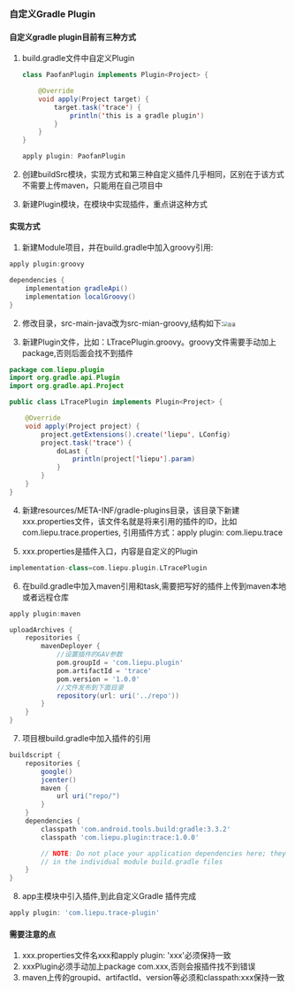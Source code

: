 ### 自定义Gradle Plugin

#### 自定义gradle plugin目前有三种方式

1. build.gradle文件中自定义Plugin

   ```java
   class PaofanPlugin implements Plugin<Project> {
   
       @Override
       void apply(Project target) {
           target.task('trace') {
               println('this is a gradle plugin')
           }
       }
   }
   ```

   ```groovy
   apply plugin: PaofanPlugin
   ```

   

2. 创建buildSrc模块，实现方式和第三种自定义插件几乎相同，区别在于该方式不需要上传maven，只能用在自己项目中
3. 新建Plugin模块，在模块中实现插件，重点讲这种方式

#### 实现方式

1. 新建Module项目，并在build.gradle中加入groovy引用:

```groovy
apply plugin:groovy

dependencies {
    implementation gradleApi()
    implementation localGroovy()
}
```



2. 修改目录，src-main-java改为src-mian-groovy,结构如下:<img src="/Users/liepu/Downloads/gradle_plugin_category.png" alt="目录" style="zoom:50%;" />

3. 新建Plugin文件，比如：LTracePlugin.groovy。groovy文件需要手动加上package,否则后面会找不到插件

```java
package com.liepu.plugin
import org.gradle.api.Plugin
import org.gradle.api.Project

public class LTracePlugin implements Plugin<Project> {

    @Override
    void apply(Project project) {
        project.getExtensions().create('liepu', LConfig)
        project.task('trace') {
            doLast {
                println(project['liepu'].param)
            }
        }
    }
}
```

4. 新建resources/META-INF/gradle-plugins目录，该目录下新建xxx.properties文件，该文件名就是将来引用的插件的ID，比如com.liepu.trace.properties, 引用插件方式：apply plugin: com.liepu.trace

5. xxx.properties是插件入口，内容是自定义的Plugin

```groovy
implementation-class=com.liepu.plugin.LTracePlugin
```

6. 在build.gradle中加入maven引用和task,需要把写好的插件上传到maven本地或者远程仓库

```groovy
apply plugin:maven

uploadArchives {
    repositories {
        mavenDeployer {
            //设置插件的GAV参数
            pom.groupId = 'com.liepu.plugin'
            pom.artifactId = 'trace'
            pom.version = '1.0.0'
            //文件发布到下面目录
            repository(url: uri('../repo'))
        }
    }
}
```

7. 项目根build.gradle中加入插件的引用

```groovy
buildscript {
    repositories {
        google()
        jcenter()
        maven {
            url uri("repo/")
        }
    }
    dependencies {
        classpath 'com.android.tools.build:gradle:3.3.2'
        classpath 'com.liepu.plugin:trace:1.0.0'

        // NOTE: Do not place your application dependencies here; they belong
        // in the individual module build.gradle files
    }
}
```

8. app主模块中引入插件,到此自定义Gradle 插件完成

```groovy
apply plugin: 'com.liepu.trace-plugin'
```

#### 需要注意的点

1. xxx.properties文件名xxx和apply plugin: 'xxx'必须保持一致
2. xxxPlugin必须手动加上package com.xxx,否则会报插件找不到错误
3. maven上传的groupid、artifactId、version等必须和classpath:xxx保持一致